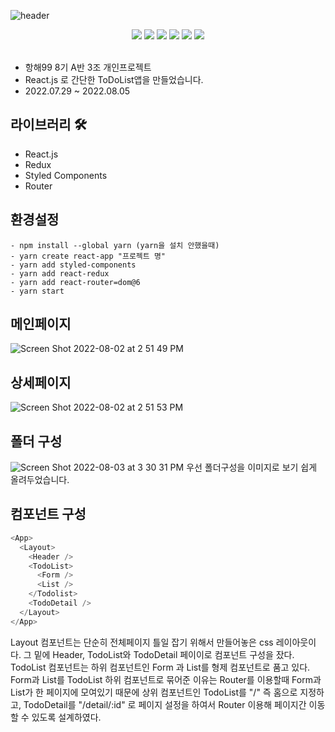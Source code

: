 ![header](https://capsule-render.vercel.app/api?type=waving&text=MyToDoList&color=auto&height=200&animation=scaleIn)

<div align=center> 
<img src="https://img.shields.io/badge/React.js-F7DF1E?style=for-the-badge&logo=react&logoColor=#3776AB"/>
<img src="https://img.shields.io/badge/Styled_Components-000000?style=for-the-badge&logo=react&logoColor=#3776AB"/>
<img src="https://img.shields.io/badge/Redux-F7DF1E?style=for-the-badge&logo=redux&logoColor=#1572B6"/>
<img src="https://img.shields.io/badge/javascript-red?style=for-the-badge&logo=javascript&logoColor=black"/>
<img src="https://img.shields.io/badge/HTML5-008000?style=for-the-badge&logo=HTML5&logoColor=#E34F26"/>
<img src="https://img.shields.io/badge/CSS3-blue?style=for-the-badge&logo=css3&logoColor=#1572B6"/>
</div>
<br>   


- 항해99 8기 A반 3조 개인프로젝트 
- React.js 로 간단한 ToDoList앱을 만들었습니다. 
- 2022.07.29 ~ 2022.08.05

## 라이브러리 🛠
- React.js
- Redux
- Styled Components
- Router

## 환경설정
```
- npm install --global yarn (yarn을 설치 안했을때)
- yarn create react-app "프로젝트 명"
- yarn add styled-components
- yarn add react-redux
- yarn add react-router=dom@6
- yarn start
```
##

## 메인페이지
![Screen Shot 2022-08-02 at 2 51 49 PM](https://user-images.githubusercontent.com/26310384/182301703-87478753-01b9-448d-8107-0805daec96c8.png)
## 상세페이지
![Screen Shot 2022-08-02 at 2 51 53 PM](https://user-images.githubusercontent.com/26310384/182301756-37a7082f-d33c-4fbe-b9c7-5632e06c4f26.png)

## 폴더 구성
![Screen Shot 2022-08-03 at 3 30 31 PM](https://user-images.githubusercontent.com/26310384/182539651-8e9f4436-92bf-478a-a1e8-b457f57dc180.png)
우선 폴더구성을 이미지로 보기 쉽게 올려두었습니다.

## 컴포넌트 구성
```javascript
<App>
  <Layout>
    <Header />
    <TodoList>
      <Form />
      <List />
    </Todolist>
    <TodoDetail />
  </Layout>
</App>
```

Layout 컴포넌트는 단순히 전체페이지 틀일 잡기 위해서 만들어놓은 css 레이아웃이다.
그 밑에 Header, TodoList와 TodoDetail 페이이로 컴포넌트 구성을 잤다.
TodoList 컴포넌트는 하위 컴포넌트인 Form 과 List를 형제 컴포넌트로 품고 있다.
Form과 List를 TodoList 하위 컴포넌트로 묶어준 이유는 Router를 이용할때 Form과 List가 한 페이지에 모여있기 때문에
상위 컴포넌트인 TodoList를 "/" 즉 홈으로 지정하고, TodoDetail를 "/detail/:id" 로 페이지 설정을 하여서 
Router 이용해 페이지간 이동할 수 있도록 설계하였다.
